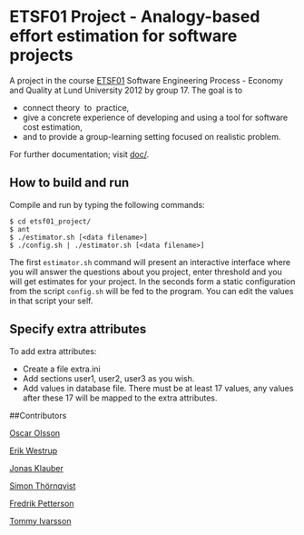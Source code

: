 # ETSF01 Project - Analogy-based effort estimation for software projects
A project in the course [ETSF01](http://cs.lth.se/english/course/etsf01/) Software Engineering Process - Economy and Quality at Lund University 2012 by group 17. The goal is to

* connect theory  to  practice,
* give a concrete experience of developing and using a tool for software cost estimation,
* and to provide a group-learning setting focused on realistic problem.

For further documentation; visit [doc/](https://github.com/erikw/etsf01_project/tree/master/doc).

## How to build and run
Compile and run by typing the following commands:

	$ cd etsf01_project/
	$ ant
	$ ./estimator.sh [<data filename>]
	$ ./config.sh | ./estimator.sh [<data filename>]

The first `estimator.sh` command will present an interactive interface where you will answer the questions about you project, enter threshold and you will get estimates for your project. In the seconds form a static configuration from the script `config.sh` will be fed to the program. You can edit the values in that script your self.


## Specify extra attributes
To add extra attributes:
 * Create a file extra.ini
 * Add sections user1, user2, user3 as you wish.
 * Add values in database file. There must be at least 17 values, any values after these 17 will be mapped to the extra attributes.

##Contributors

[Oscar Olsson](https://github.com/DrunkenInfant)

[Erik Westrup](https://github.com/erikw)

[Jonas Klauber](https://github.com/allanjonas)

[Simon Thörnqvist](https://github.com/drowzyorginal)

[Fredrik Petterson](https://github.com/hyperremix)

[Tommy Ivarsson](https://github.com/tomeo)
